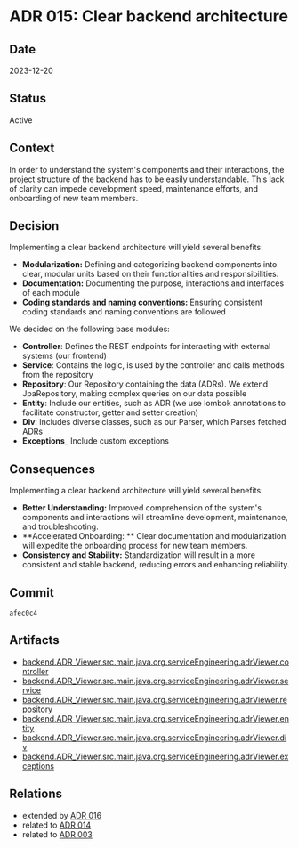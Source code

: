 # ADR 015: Clear backend architecture

## Date

2023-12-20

## Status

Active

## Context

In order to understand the system's components and their interactions, the project structure of the backend has to be easily understandable. This lack of clarity can impede development speed, maintenance efforts, and onboarding of new team members.

## Decision

Implementing a clear backend architecture will yield several benefits:

- **Modularization:** Defining and categorizing backend components into clear, modular units based on their functionalities and responsibilities.
- **Documentation:** Documenting the purpose, interactions and interfaces of each module
- **Coding standards and naming conventions:** Ensuring consistent coding standards and naming conventions are followed

We decided on the following base modules:

- **Controller**: Defines the REST endpoints for interacting with external systems (our frontend)
- **Service**: Contains the logic, is used by the controller and calls methods from the repository
- **Repository**: Our Repository containing the data (ADRs). We extend JpaRepository, making complex queries on our data possible
- **Entity**: Include our entities, such as ADR (we use lombok annotations to facilitate constructor, getter and setter creation)
- **Div**: Includes diverse classes, such as our Parser, which Parses fetched ADRs
- **Exceptions**_ Include custom exceptions

## Consequences

Implementing a clear backend architecture will yield several benefits:

- **Better Understanding:** Improved comprehension of the system's components and interactions will streamline development, maintenance, and troubleshooting.
- **Accelerated Onboarding: ** Clear documentation and modularization will expedite the onboarding process for new team members.
- **Consistency and Stability:** Standardization will result in a more consistent and stable backend, reducing errors and enhancing reliability.

## Commit

`afec0c4`

## Artifacts

- [backend.ADR_Viewer.src.main.java.org.serviceEngineering.adrViewer.controller](../../backend/ADR_Viewer/src/main/java/org/serviceEngineering/adrViewer/controller)
- [backend.ADR_Viewer.src.main.java.org.serviceEngineering.adrViewer.service](../../backend/ADR_Viewer/src/main/java/org/serviceEngineering/adrViewer/service)
- [backend.ADR_Viewer.src.main.java.org.serviceEngineering.adrViewer.repository](../../backend/ADR_Viewer/src/main/java/org/serviceEngineering/adrViewer/respository)
- [backend.ADR_Viewer.src.main.java.org.serviceEngineering.adrViewer.entity](../../backend/ADR_Viewer/src/main/java/org/serviceEngineering/adrViewer/controller)
- [backend.ADR_Viewer.src.main.java.org.serviceEngineering.adrViewer.div](../../backend/ADR_Viewer/src/main/java/org/serviceEngineering/adrViewer/entity/)
- [backend.ADR_Viewer.src.main.java.org.serviceEngineering.adrViewer.exceptions](../../backend/ADR_Viewer/src/main/java/org/serviceEngineering/adrViewer/exceptions)

## Relations

- extended by [ADR 016](adr-016.md)
- related to [ADR 014](adr-014.md)
- related to [ADR 003](adr-003.md)
